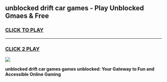 
## unblocked drift car games - Play Unblocked Gmaes & Free
<h3>
<a href="https://news.freeplayer.one?title=unblocked_drift_car_games&ref=23F">CLICK TO PLAY</a></h3>
<hr>

<h3>
<a href="https://news.freeplayer.one?title=unblocked_drift_car_games&ref=23F">CLICK 2 PLAY</a>
  
</h3>

<a href="https://news.freeplayer.one?title=unblocked_drift_car_games&ref=23F/"><img src="https://clearcache.store/games.png"></a>


**unblocked drift car games games unblocked: Your Gateway to Fun and Accessible Online Gaming**
